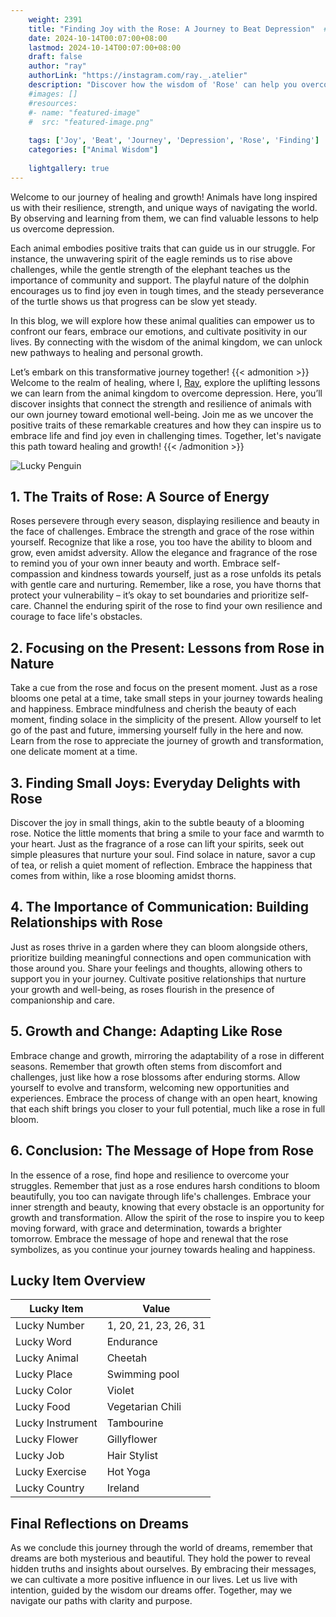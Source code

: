 ```yaml
---
    weight: 2391
    title: "Finding Joy with the Rose: A Journey to Beat Depression"  # Assuming 'title' column exists
    date: 2024-10-14T00:07:00+08:00
    lastmod: 2024-10-14T00:07:00+08:00
    draft: false
    author: "ray"
    authorLink: "https://instagram.com/ray._.atelier"
    description: "Discover how the wisdom of 'Rose' can help you overcome depression and find joy in your life journey."
    #images: []
    #resources:
    #- name: "featured-image"
    #  src: "featured-image.png"
    
    tags: ['Joy', 'Beat', 'Journey', 'Depression', 'Rose', 'Finding']
    categories: ["Animal Wisdom"]
    
    lightgallery: true
---
```

    
Welcome to our journey of healing and growth! Animals have long inspired us with their resilience, strength, and unique ways of navigating the world. By observing and learning from them, we can find valuable lessons to help us overcome depression.

Each animal embodies positive traits that can guide us in our struggle. For instance, the unwavering spirit of the eagle reminds us to rise above challenges, while the gentle strength of the elephant teaches us the importance of community and support. The playful nature of the dolphin encourages us to find joy even in tough times, and the steady perseverance of the turtle shows us that progress can be slow yet steady.

In this blog, we will explore how these animal qualities can empower us to confront our fears, embrace our emotions, and cultivate positivity in our lives. By connecting with the wisdom of the animal kingdom, we can unlock new pathways to healing and personal growth.

Let’s embark on this transformative journey together!
{{< admonition >}}
Welcome to the realm of healing, where I, [Ray](https://instagram.com/ray._.atelier), explore the uplifting lessons we can learn from the animal kingdom to overcome depression. Here, you’ll discover insights that connect the strength and resilience of animals with our own journey toward emotional well-being. Join me as we uncover the positive traits of these remarkable creatures and how they can inspire us to embrace life and find joy even in challenging times. Together, let's navigate this path toward healing and growth!
{{< /admonition >}}

![Lucky Penguin](https://cdn.pixabay.com/photo/2024/09/07/02/34/penguins-9028827_1280.jpg "Lucky Penguin")

## 1. The Traits of Rose: A Source of Energy
Roses persevere through every season, displaying resilience and beauty in the face of challenges. Embrace the strength and grace of the rose within yourself. Recognize that like a rose, you too have the ability to bloom and grow, even amidst adversity. Allow the elegance and fragrance of the rose to remind you of your own inner beauty and worth. Embrace self-compassion and kindness towards yourself, just as a rose unfolds its petals with gentle care and nurturing. Remember, like a rose, you have thorns that protect your vulnerability – it’s okay to set boundaries and prioritize self-care. Channel the enduring spirit of the rose to find your own resilience and courage to face life's obstacles.

## 2. Focusing on the Present: Lessons from Rose in Nature
Take a cue from the rose and focus on the present moment. Just as a rose blooms one petal at a time, take small steps in your journey towards healing and happiness. Embrace mindfulness and cherish the beauty of each moment, finding solace in the simplicity of the present. Allow yourself to let go of the past and future, immersing yourself fully in the here and now. Learn from the rose to appreciate the journey of growth and transformation, one delicate moment at a time.

## 3. Finding Small Joys: Everyday Delights with Rose
Discover the joy in small things, akin to the subtle beauty of a blooming rose. Notice the little moments that bring a smile to your face and warmth to your heart. Just as the fragrance of a rose can lift your spirits, seek out simple pleasures that nurture your soul. Find solace in nature, savor a cup of tea, or relish a quiet moment of reflection. Embrace the happiness that comes from within, like a rose blooming amidst thorns.

## 4. The Importance of Communication: Building Relationships with Rose
Just as roses thrive in a garden where they can bloom alongside others, prioritize building meaningful connections and open communication with those around you. Share your feelings and thoughts, allowing others to support you in your journey. Cultivate positive relationships that nurture your growth and well-being, as roses flourish in the presence of companionship and care.

## 5. Growth and Change: Adapting Like Rose
Embrace change and growth, mirroring the adaptability of a rose in different seasons. Remember that growth often stems from discomfort and challenges, just like how a rose blossoms after enduring storms. Allow yourself to evolve and transform, welcoming new opportunities and experiences. Embrace the process of change with an open heart, knowing that each shift brings you closer to your full potential, much like a rose in full bloom.

## 6. Conclusion: The Message of Hope from Rose
In the essence of a rose, find hope and resilience to overcome your struggles. Remember that just as a rose endures harsh conditions to bloom beautifully, you too can navigate through life's challenges. Embrace your inner strength and beauty, knowing that every obstacle is an opportunity for growth and transformation. Allow the spirit of the rose to inspire you to keep moving forward, with grace and determination, towards a brighter tomorrow. Embrace the message of hope and renewal that the rose symbolizes, as you continue your journey towards healing and happiness.


## Lucky Item Overview
| Lucky Item          | Value              |
|---------------|--------------------|
| Lucky Number        | 1, 20, 21, 23, 26, 31  |
| Lucky Word          | Endurance |
| Lucky Animal        | Cheetah |
| Lucky Place         | Swimming pool     |
| Lucky Color         | Violet     |
| Lucky Food          | Vegetarian Chili      |
| Lucky Instrument    | Tambourine |
| Lucky Flower        | Gillyflower    |
| Lucky Job           | Hair Stylist       |
| Lucky Exercise      | Hot Yoga  |
| Lucky Country       | Ireland    |


##  Final Reflections on Dreams

As we conclude this journey through the world of dreams, remember that dreams are both mysterious and beautiful. They hold the power to reveal hidden truths and insights about ourselves. By embracing their messages, we can cultivate a more positive influence in our lives. Let us live with intention, guided by the wisdom our dreams offer. Together, may we navigate our paths with clarity and purpose.
